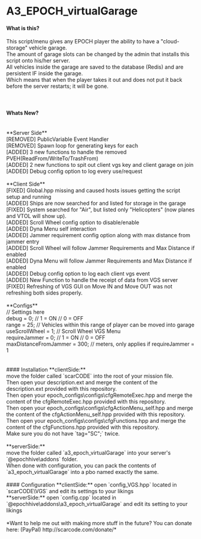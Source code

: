# A3_EPOCH_virtualGarage

#### What is this?
This script/menu gives any EPOCH player the ability to have a "cloud-storage" vehicle garage.<br />
The amount of garage slots can be changed by the admin that installs this script onto his/her server.<br />
All vehicles inside the garage are saved to the database (Redis) and are persistent IF inside the garage. <br />
Which means that when the player takes it out and does not put it back before the server restarts; it will be gone.<br />
<br />
<br />
#### Whats New?
<br />
**Server Side**<br />
[REMOVED] PublicVariable Event Handler<br />
[REMOVED] Spawn loop for generating keys for each <br />
[ADDED] 3 new functions to handle the removed PVEH(ReadFrom/WriteTo/TrashFrom)<br />
[ADDED] 2 new functions to spit out client vgs key and client garage on join<br />
[ADDED] Debug config option to log every use/request<br />
<br />
**Client Side**<br />
[FIXED] Global.hpp missing and caused hosts issues getting the script setup and running<br />
[ADDED] Ships are now searched for and listed for storage in the garage<br />
[FIXED] System searched for "Air", but listed only "Helicopters" (now planes and VTOL will show up).<br />
[ADDED] Scroll Wheel config option to disable/enable<br />
[ADDED] Dyna Menu self interaction<br />
[ADDED] Jammer requirement config option along with max distance from jammer entry<br />
[ADDED] Scroll Wheel will follow Jammer Requirements and Max Distance if enabled<br />
[ADDED] Dyna Menu will follow Jammer Requirements and Max Distance if enabled<br />
[ADDED] Debug config option to log each client vgs event<br />
[ADDED] New Function to handle the receipt of data from VGS server<br />
[FIXED] Refreshing of VGS GUI on Move IN and Move OUT was not refreshing both sides properly.<br />
<br />
**Configs**<br />
// Settings here<br />
debug = 0; // 1 = ON // 0 = OFF<br />
range = 25; // Vehicles within this range of player can be moved into garage<br />
useScrollWheel = 1; // Scroll Wheel VGS Menu<br />
requireJammer = 0; // 1 = ON // 0 = OFF<br />
maxDistanceFromJammer = 300; // meters, only applies if requireJammer = 1<br />
<br />
<br />
#### Installation
**clientSide:**<br />
move the folder called `scarCODE` into the root of your mission file.<br />
Then open your description.ext and merge the content of the description.ext provided with this repository.<br />
Then open your epoch_configs\configs\cfgRemoteExec.hpp and merge the content of the cfgRemoteExec.hpp provided with this repository.<br />
Then open your epoch_configs\configs\cfgActionMenu_self.hpp and merge the content of the cfgActionMenu_self.hpp provided with this repository.<br />
Then open your epoch_configs\configs\cfgFunctions.hpp and merge the content of the cfgFunctions.hpp provided with this repository.<br />
Make sure you do not have `tag="SC";` twice.<br />
<br />
**serverSide:**<br />
move the folder called `a3_epoch_virtualGarage` into your server's `@epochhive\addons` folder.<br />
When done with configuration, you can pack the contents of `a3_epoch_virtualGarage` into a pbo named exactly the same.<br />
<br />
#### Configuration
**clientSide:** open `config_VGS.hpp` located in `scarCODE\VGS` and edit its settings to your likings <br />
**serverSide:** open `config.cpp` located in `@epochhive\addons\a3_epoch_virtualGarage` and edit its setting to your likings <br />
<br />
*Want to help me out with making more stuff in the future? You can donate here: (PayPal) http://scarcode.com/donate/*
